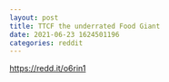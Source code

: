 ```yaml
--- 
layout: post 
title: TTCF the underrated Food Giant 
date: 2021-06-23 1624501196 
categories: reddit 
--- 
```

https://redd.it/o6rin1